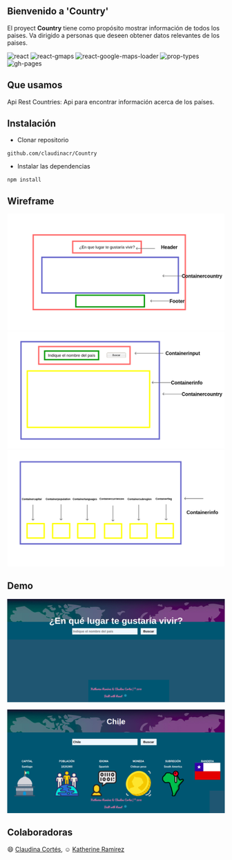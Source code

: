 ## Bienvenido a 'Country'

El proyect **Country** tiene como propósito mostrar información de todos los paises. Va dirigido a personas que deseen obtener datos relevantes de los paises. 


![react](https://img.shields.io/badge/react-16%202.0-blue.svg)
![react-gmaps](https://img.shields.io/badge/react--gmaps-1.9.0-green.svg)
![react-google-maps-loader](https://img.shields.io/badge/react--google--maps--loader-4.1.0-red.svg)
![prop-types](https://img.shields.io/badge/prop--types-15.6.1-ff69b4.svg)
![gh-pages](https://img.shields.io/badge/gh--pages-1.1.0-orange.svg)

## Que usamos

Api Rest Countries: Api para encontrar información acerca de los países.

## Instalación

* Clonar repositorio

```
github.com/claudinacr/Country 
```
* Instalar las dependencias

```
npm install 
```

## Wireframe
![primero](src/Components/Containercountry/Containerinput/images/primero.png)
![segundo](src/Components/Containercountry/Containerinput/images/segundo.png)
![tercero](src/Components/Containercountry/Containerinput/images/tercero.png)

## Demo
![Primera](src/Components/Containercountry/Containerinput/images/2.png)

![Segunda](src/Components/Containercountry/Containerinput/images/1.png)

## Colaboradoras

:smile: [Claudina Cortés](https://github.com/claudinacr),
:relaxed: [Katherine Ramirez](https://github.com/katherineRamirez)

